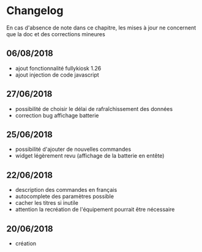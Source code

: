 # Changelog

En cas d'absence de note dans ce chapitre, les mises à jour ne concernent que la doc et des corrections mineures
## 06/08/2018
- ajout fonctionnalité fullykiosk 1.26
- ajout injection de code javascript


## 27/06/2018
- possibilité de choisir le délai de rafraîchissement des données 
- correction bug affichage batterie

## 25/06/2018
- possibilité d'ajouter de nouvelles commandes 
- widget légèrement revu (affichage de la batterie en entête)

## 22/06/2018
- description des commandes en français
- autocomplete des paramètres possible 
- cacher les titres si inutile
- attention la recréation de l'équipement pourrait être nécessaire


## 20/06/2018
- création
